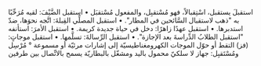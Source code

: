 ‌استقبلَ يستقبل، اسْتِقبالاً، فهو مُسْتقبِل، والمفعول مُسْتقبَل
• ‌استقبل الضَّيْفَ: لقيه مُرَحِّبًا به "ذهب لاستقبال السَّائحين في المطار".
• ‌استقبل المصلِّي القِبلةَ: اتَّجه نحوَها، ضدّ استدبرها.
• ‌استقبل عهدًا زاهرًا: دخل في حياة جديدة كريمة.
• ‌استقبل الأمرَ: استأنفه "‌استقبل الطلابُ الدِّراسةَ بعد الإجازة".
• ‌استقبل الرِّسالةَ: تسلَّمها.
• ‌استقبل موجاتٍ: (فز) التقط أو حوّل الموجات الكهرومغناطيسيّة إلى إشارات مرئيّة أو مسموعة ° مُرْسِل ومُسْتَقبِل: جهاز لا سلكيّ محمول باليد ومشغّل بالبطاريّة يسمح بالاتِّصال بين طرفين